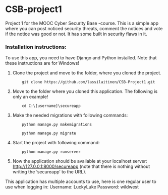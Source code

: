 # CSB-project1
Project 1 for the MOOC Cyber Security Base -course. This is a simple app where you can post noticed security threats, comment the notices and vote if the notice was good or not. It has some built in security flaws in it.

### Installation instructions:
To use this app, you need to have Django and Python installed. Note that these instructions are for Windows!

1.	Clone the project and move to the folder, where you cloned the project.
    ```
        git clone https://github.com/lassilaitinen/CSB-Project1.git
    ```
2.  Move to the folder where you cloned this application. The following is only an example!
    ```
        cd C:\[username]\secureapp
    ```
3.	Make the needed migrations with following commands:
    ```
        python manage.py makemigrations
    ```
    ```
        python manage.py migrate
    ```
4.	Start the project with following command:
    ```
        python manage.py runserver
    ```
5.	Now the application should be available at your localhost server: http://127.0.0.1:8000/secureapp (note that there is nothing without writing the ‘secureapp’ to the URL).

This application has multiple accounts to use, here is one regular user to use when logging in:
Username: LuckyLuke
Password: wildwest
